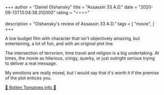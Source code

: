 +++
author = "Daniel Olshansky"
title = "Assassin 33 A.D."
date = "2020-09-13T13:04:38.312000"
rating = "⭐⭐⭐⭐"

description = "Olshansky's review of Assassin 33 A.D."
tags = [
    "movie",
]
+++


A low budget film with character that isn't objectively amazing, but entertaining, a lot of fun, and with an original plot line.

The intersection of terrorism, time travel and religion is a big undertaking. At times, the movie as hilarious, cringy, querky, or just outright serious trying to deliver a real message.

My emotions are really mixed, but I would say that it's worth it if the premise of the plot entices you.

[🍅 Rotten Tomatoes Info 🍅](https://www.rottentomatoes.com//m/assassin_33_ad)